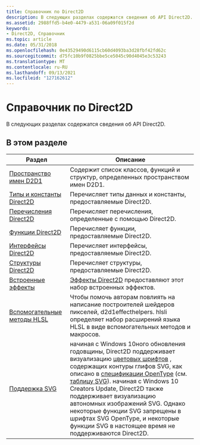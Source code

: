 ```yaml
---
title: Справочник по Direct2D
description: В следующих разделах содержатся сведения об API Direct2D.
ms.assetid: 2988ffd5-b4e0-4479-a531-06a09f015f2d
keywords:
- Direct2D, Справочник
ms.topic: article
ms.date: 05/31/2018
ms.openlocfilehash: 0e43529490d6115cb60d4093ba3d28fbf42fd62c
ms.sourcegitcommit: d75fc10b9f0825bbe5ce5045c90d4045e3c53243
ms.translationtype: MT
ms.contentlocale: ru-RU
ms.lasthandoff: 09/13/2021
ms.locfileid: "127162612"
---
```

# <a name="direct2d-reference"></a>Справочник по Direct2D

В следующих разделах содержатся сведения об API Direct2D.

## <a name="in-this-section"></a>В этом разделе



| Раздел                                                             | Описание                                                                                                                                                                                                                                                                                                                                                                                                                                                                                                                                                                                             |
|-------------------------------------------------------------------|---------------------------------------------------------------------------------------------------------------------------------------------------------------------------------------------------------------------------------------------------------------------------------------------------------------------------------------------------------------------------------------------------------------------------------------------------------------------------------------------------------------------------------------------------------------------------------------------------------|
| [Пространство имен D2D1](d2d1-namespace.md)<br/>                   | Содержит список классов, функций и структур, определенных пространством имен D2D1. <br/>                                                                                                                                                                                                                                                                                                                                                                                                                                                                                                                 |
| [Типы и константы Direct2D](datatypes-and-constants.md)<br/> | Перечисляет типы данных и константы, предоставляемые Direct2D.<br/>                                                                                                                                                                                                                                                                                                                                                                                                                                                                                                                                     |
| [Перечисления Direct2D](enumerations.md)<br/>                       | Перечисляет перечисления, определенные с помощью Direct2D.<br/>                                                                                                                                                                                                                                                                                                                                                                                                                                                                                                                                                  |
| [Функции Direct2D](functions.md)<br/>                             | Перечисляет функции, предоставляемые Direct2D.<br/>                                                                                                                                                                                                                                                                                                                                                                                                                                                                                                                                                    |
| [Интерфейсы Direct2D](interfaces.md)<br/>                           | Перечисляет интерфейсы, предоставляемые Direct2D.<br/>                                                                                                                                                                                                                                                                                                                                                                                                                                                                                                                                                   |
| [Структуры Direct2D](structures.md)<br/>                           | Перечисляет структуры, предоставляемые Direct2D.<br/>                                                                                                                                                                                                                                                                                                                                                                                                                                                                                                                                                   |
| [Встроенные эффекты](built-in-effects.md)<br/>               | [Эффекты Direct2D](effects-overview.md) предоставляют этот набор встроенных эффектов. <br/>                                                                                                                                                                                                                                                                                                                                                                                                                                                                                                             |
| [Вспомогательные методы HLSL](hlsl-helpers.md)<br/>                       | Чтобы помочь авторам повлиять на написание построителей шейдеров пикселей, d2d1effecthelpers. hlsli определяет набор расширений языка HLSL в виде вспомогательных методов и макросов. <br/>                                                                                                                                                                                                                                                                                                                                                                                                                     |
| [Поддержка SVG](svg-support.md)<br/>                         | начиная с Windows 10ного обновления годовщины, Direct2D поддерживает визуализацию [цветовых шрифтов](/windows/desktop/DirectWrite/color-fonts) , содержащих контуры глифов SVG, как описано в [спецификации OpenType](https://www.microsoft.com/Typography/OpenTypeSpecification.aspx) (см. [таблицу SVG](/typography/opentype/spec/svg)). начиная с Windows 10 Creators Update, Direct2D также поддерживает визуализацию автономных изображений SVG. Однако некоторые функции SVG запрещены в шрифтах SVG OpenType, и некоторые функции SVG в настоящее время не поддерживаются Direct2D. <br/> |



 

 

